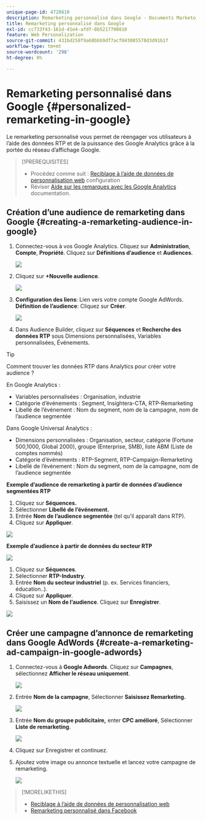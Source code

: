 ```yaml
---
unique-page-id: 4720810
description: Remarketing personnalisé dans Google - Documents Marketo - Documentation du produit
title: Remarketing personnalisé dans Google
exl-id: cc733f43-161d-41e4-afdf-8b5217700810
feature: Web Personalization
source-git-commit: 431bd258f9a68bbb9df7acf043085578d3d91b1f
workflow-type: tm+mt
source-wordcount: '298'
ht-degree: 0%

---
```


# Remarketing personnalisé dans Google {#personalized-remarketing-in-google}

Le remarketing personnalisé vous permet de réengager vos utilisateurs à l’aide des données RTP et de la puissance des Google Analytics grâce à la portée du réseau d’affichage Google.

>[!PREREQUISITES]
>
>* Procédez comme suit : [Reciblage à l’aide de données de personnalisation web](/help/marketo/product-docs/web-personalization/website-retargeting/retargeting-with-web-personalization-data.md) configuration
>* Réviser [Aide sur les remarques avec les Google Analytics](https://support.google.com/analytics/topic/2611283?hl=en&amp;ref_topic=3413645) documentation.

## Création d’une audience de remarketing dans Google {#creating-a-remarketing-audience-in-google}

1. Connectez-vous à vos Google Analytics. Cliquez sur **Administration**, **Compte**, **Propriété**. Cliquez sur **Définitions d’audience** et **Audiences**.

   ![](assets/remarketing-ga-screenshots.jpg)

1. Cliquez sur **+Nouvelle audience**.

   ![](assets/image2015-1-15-17-3a26-3a40.png)

1. **Configuration des liens**: Lien vers votre compte Google AdWords. **Définition de l’audience**: Cliquez sur **Créer**.

   ![](assets/image2015-1-15-17-3a32-3a4.png)

1. Dans Audience Builder, cliquez sur **Séquences** et **Recherche des données RTP** sous Dimensions personnalisées, Variables personnalisées, Événements.

>[!TIP]
>
>Comment trouver les données RTP dans Analytics pour créer votre audience ?
>
>En Google Analytics :
>
>* Variables personnalisées : Organisation, industrie
>* Catégorie d’événements : Segment, Insightera-CTA, RTP-Remarketing
>* Libellé de l’événement : Nom du segment, nom de la campagne, nom de l’audience segmentée
>
>Dans Google Universal Analytics :
>
>* Dimensions personnalisées : Organisation, secteur, catégorie (Fortune 500,1000, Global 2000), groupe (Enterprise, SMB), liste ABM (Liste de comptes nommés)
>* Catégorie d’événements : RTP-Segment, RTP-Campaign-Remarketing
>* Libellé de l’événement : Nom du segment, nom de la campagne, nom de l’audience segmentée

**Exemple d’audience de remarketing à partir de données d’audience segmentées RTP**

1. Cliquez sur **Séquences.**
1. Sélectionner **Libellé de l’événement.**
1. Entrée **Nom de l’audience segmentée** (tel qu’il apparaît dans RTP).
1. Cliquez sur **Appliquer**.

![](assets/image2015-2-10-14-3a51-3a43.png)

**Exemple d’audience à partir de données du secteur RTP**

![](assets/image2015-1-15-17-3a36-3a5.png)

1. Cliquez sur **Séquences**.
1. Sélectionner **RTP-Industry**.
1. Entrée **Nom du secteur industriel** (p. ex. Services financiers, éducation..).
1. Cliquez sur **Appliquer**.
1. Saisissez un **Nom de l’audience**. Cliquez sur **Enregistrer**.

![](assets/image2015-1-15-18-3a29-3a16.png)

## Créer une campagne d’annonce de remarketing dans Google AdWords {#create-a-remarketing-ad-campaign-in-google-adwords}

1. Connectez-vous à **Google Adwords**. Cliquez sur **Campagnes**, sélectionnez **Afficher le réseau uniquement**.

   ![](assets/image2015-1-15-18-3a31-3a58.png)

1. Entrée **Nom de la campagne**, Sélectionner **Saisissez Remarketing.**

   ![](assets/image2015-1-15-18-3a35-3a7.png)

1. Entrée **Nom du groupe publicitaire,** enter **CPC amélioré**, Sélectionner **Liste de remarketing**.

   ![](assets/image2015-1-15-18-3a51-3a57.png)

1. Cliquez sur Enregistrer et continuez.
1. Ajoutez votre image ou annonce textuelle et lancez votre campagne de remarketing.

   ![](assets/image2015-1-15-18-3a47-3a21.png)

>[!MORELIKETHIS]
>
>* [Reciblage à l’aide de données de personnalisation web](/help/marketo/product-docs/web-personalization/website-retargeting/retargeting-with-web-personalization-data.md)
>* [Remarketing personnalisé dans Facebook](/help/marketo/product-docs/web-personalization/website-retargeting/personalized-remarketing-in-facebook.md)
